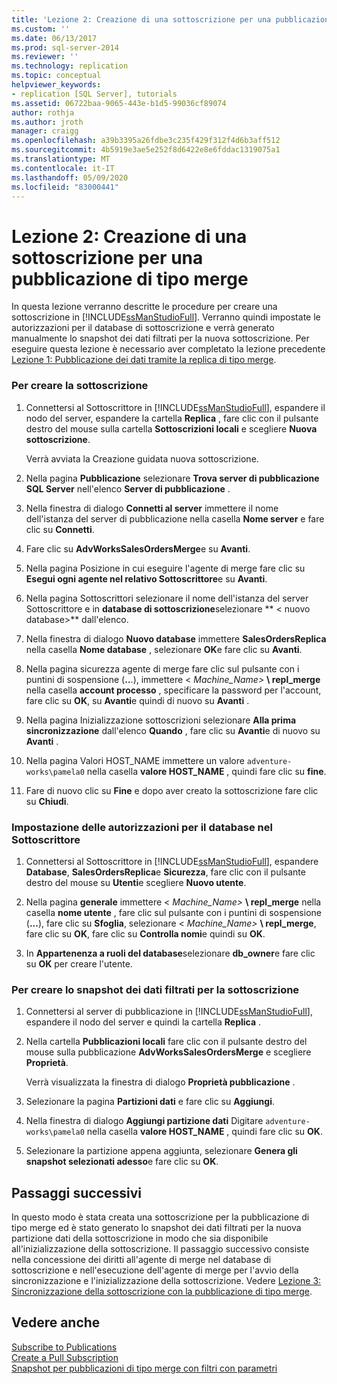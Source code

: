 ```yaml
---
title: 'Lezione 2: Creazione di una sottoscrizione per una pubblicazione di tipo merge | Microsoft Docs'
ms.custom: ''
ms.date: 06/13/2017
ms.prod: sql-server-2014
ms.reviewer: ''
ms.technology: replication
ms.topic: conceptual
helpviewer_keywords:
- replication [SQL Server], tutorials
ms.assetid: 06722baa-9065-443e-b1d5-99036cf89074
author: rothja
ms.author: jroth
manager: craigg
ms.openlocfilehash: a39b3395a26fdbe3c235f429f312f4d6b3aff512
ms.sourcegitcommit: 4b5919e3ae5e252f8d6422e8e6fddac1319075a1
ms.translationtype: MT
ms.contentlocale: it-IT
ms.lasthandoff: 05/09/2020
ms.locfileid: "83000441"
---
```

# <a name="lesson-2-creating-a-subscription-to-the-merge-publication"></a>Lezione 2: Creazione di una sottoscrizione per una pubblicazione di tipo merge
  In questa lezione verranno descritte le procedure per creare una sottoscrizione in [!INCLUDE[ssManStudioFull](../../includes/ssmanstudiofull-md.md)]. Verranno quindi impostate le autorizzazioni per il database di sottoscrizione e verrà generato manualmente lo snapshot dei dati filtrati per la nuova sottoscrizione. Per eseguire questa lezione è necessario aver completato la lezione precedente [Lezione 1: Pubblicazione dei dati tramite la replica di tipo merge](lesson-1-publishing-data-using-merge-replication.md).  
  
### <a name="to-create-the-subscription"></a>Per creare la sottoscrizione  
  
1.  Connettersi al Sottoscrittore in [!INCLUDE[ssManStudioFull](../../includes/ssmanstudiofull-md.md)], espandere il nodo del server, espandere la cartella **Replica** , fare clic con il pulsante destro del mouse sulla cartella **Sottoscrizioni locali** e scegliere **Nuova sottoscrizione**.  
  
     Verrà avviata la Creazione guidata nuova sottoscrizione.  
  
2.  Nella pagina **Pubblicazione** selezionare **Trova server di pubblicazione SQL Server** nell'elenco **Server di pubblicazione** .  
  
3.  Nella finestra di dialogo **Connetti al server** immettere il nome dell'istanza del server di pubblicazione nella casella **Nome server** e fare clic su **Connetti**.  
  
4.  Fare clic su **AdvWorksSalesOrdersMerge**e su **Avanti**.  
  
5.  Nella pagina Posizione in cui eseguire l'agente di merge fare clic su **Esegui ogni agente nel relativo Sottoscrittore**e su **Avanti**.  
  
6.  Nella pagina Sottoscrittori selezionare il nome dell'istanza del server Sottoscrittore e in **database di sottoscrizione**selezionare ** \< nuovo database>** dall'elenco.  
  
7.  Nella finestra di dialogo **Nuovo database** immettere **SalesOrdersReplica** nella casella **Nome database** , selezionare **OK**e fare clic su **Avanti**.  
  
8.  Nella pagina sicurezza agente di merge fare clic sul pulsante con i puntini di sospensione (**..**.), immettere \< _Machine_Name>_ **\ repl_merge** nella casella **account processo** , specificare la password per l'account, fare clic su **OK**, su **Avanti**e quindi di nuovo su **Avanti** .  
  
9. Nella pagina Inizializzazione sottoscrizioni selezionare **Alla prima sincronizzazione** dall'elenco **Quando** , fare clic su **Avanti**e di nuovo su **Avanti** .  
  
10. Nella pagina Valori HOST_NAME immettere un valore `adventure-works\pamela0` nella casella **valore HOST_NAME** , quindi fare clic su **fine**.  
  
11. Fare di nuovo clic su **Fine** e dopo aver creato la sottoscrizione fare clic su **Chiudi**.  
  
### <a name="setting-database-permissions-at-the-subscriber"></a>Impostazione delle autorizzazioni per il database nel Sottoscrittore  
  
1.  Connettersi al Sottoscrittore in [!INCLUDE[ssManStudioFull](../../includes/ssmanstudiofull-md.md)], espandere **Database**, **SalesOrdersReplica**e **Sicurezza**, fare clic con il pulsante destro del mouse su **Utenti**e scegliere **Nuovo utente**.  
  
2.  Nella pagina **generale** immettere \< _Machine_Name>_ **\ repl_merge** nella casella **nome utente** , fare clic sul pulsante con i puntini di sospensione (**...**), fare clic su **Sfoglia**, selezionare \< _Machine_Name>_ **\ repl_merge**, fare clic su **OK**, fare clic su **Controlla nomi**e quindi su **OK**.  
  
3.  In **Appartenenza a ruoli del database**selezionare **db_owner**e fare clic su **OK** per creare l'utente.  
  
### <a name="to-create-the-filtered-data-snapshot-for-the-subscription"></a>Per creare lo snapshot dei dati filtrati per la sottoscrizione  
  
1.  Connettersi al server di pubblicazione in [!INCLUDE[ssManStudioFull](../../includes/ssmanstudiofull-md.md)], espandere il nodo del server e quindi la cartella **Replica** .  
  
2.  Nella cartella **Pubblicazioni locali** fare clic con il pulsante destro del mouse sulla pubblicazione **AdvWorksSalesOrdersMerge** e scegliere **Proprietà**.  
  
     Verrà visualizzata la finestra di dialogo **Proprietà pubblicazione** .  
  
3.  Selezionare la pagina **Partizioni dati** e fare clic su **Aggiungi**.  
  
4.  Nella finestra di dialogo **Aggiungi partizione dati** Digitare `adventure-works\pamela0` nella casella **valore HOST_NAME** , quindi fare clic su **OK**.  
  
5.  Selezionare la partizione appena aggiunta, selezionare **Genera gli snapshot selezionati adesso**e fare clic su **OK**.  
  
## <a name="next-steps"></a>Passaggi successivi  
 In questo modo è stata creata una sottoscrizione per la pubblicazione di tipo merge ed è stato generato lo snapshot dei dati filtrati per la nuova partizione dati della sottoscrizione in modo che sia disponibile all'inizializzazione della sottoscrizione. Il passaggio successivo consiste nella concessione dei diritti all'agente di merge nel database di sottoscrizione e nell'esecuzione dell'agente di merge per l'avvio della sincronizzazione e l'inizializzazione della sottoscrizione. Vedere [Lezione 3: Sincronizzazione della sottoscrizione con la pubblicazione di tipo merge](lesson-3-synchronizing-the-subscription-to-the-merge-publication.md).  
  
## <a name="see-also"></a>Vedere anche  
 [Subscribe to Publications](subscribe-to-publications.md)   
 [Create a Pull Subscription](create-a-pull-subscription.md)   
 [Snapshot per pubblicazioni di tipo merge con filtri con parametri](snapshots-for-merge-publications-with-parameterized-filters.md)  
  
  
